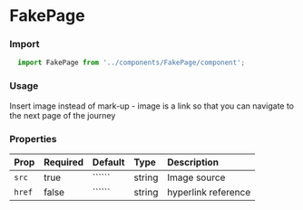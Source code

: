 FakePage
==========

### Import
```js
  import FakePage from '../components/FakePage/component';
```
<!-- STORY -->

### Usage

Insert image instead of mark-up - image is a link so that you can navigate to the next page of the journey


### Properties
Prop | Required | Default | Type | Description
:--- | :------- | :------ | :--- | :----------
`src` | true | `````` | string | Image source
`href` | false | `````` | string | hyperlink reference